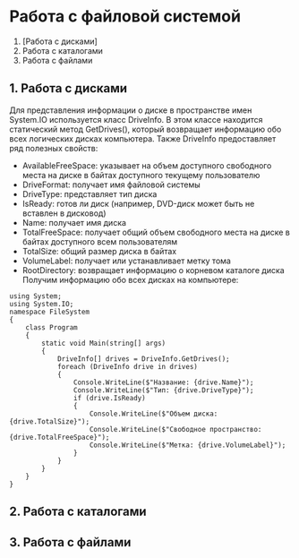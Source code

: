 # Работа с файловой системой
1. [Работа с дисками]
2. Работа с каталогами
3. Работа с файлами


## 1. Работа с дисками
Для представления информации о диске в пространстве имен System.IO используется класс DriveInfo. В этом классе находится статический метод GetDrives(), который возвращает информацию обо всех логических дисках компьютера. Также DriveInfo предоставляет ряд полезных свойств:

- AvailableFreeSpace: указывает на объем доступного свободного места на диске в байтах доступного текущему пользователю
- DriveFormat: получает имя файловой системы
- DriveType: представляет тип диска
- IsReady: готов ли диск (например, DVD-диск может быть не вставлен в дисковод)
- Name: получает имя диска
- TotalFreeSpace: получает общий объем свободного места на диске в байтах доступного всем пользователям
- TotalSize: общий размер диска в байтах
- VolumeLabel: получает или устанавливает метку тома
- RootDirectory: возвращает информацию о корневом каталоге диска
Получим информацию обо всех дисках на компьютере:
```
using System;
using System.IO;
namespace FileSystem
{
    class Program
    {
        static void Main(string[] args)
        {
            DriveInfo[] drives = DriveInfo.GetDrives();
            foreach (DriveInfo drive in drives)
            {
                Console.WriteLine($"Название: {drive.Name}");
                Console.WriteLine($"Тип: {drive.DriveType}");
                if (drive.IsReady)
                {
                    Console.WriteLine($"Объем диска: {drive.TotalSize}");
                    Console.WriteLine($"Свободное пространство: {drive.TotalFreeSpace}");
                    Console.WriteLine($"Метка: {drive.VolumeLabel}");
                }
            }
        }
    }
}
```


## 2. Работа с каталогами

## 3. Работа с файлами
